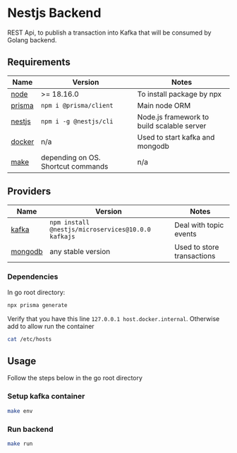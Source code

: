 # Nestjs Backend

REST Api, to publish a transaction into Kafka that will be consumed by Golang backend.

## Requirements

| Name | Version | Notes |
|------|---------|---------|
| [node](https://nodejs.org/en/download) | >= 18.16.0 | To install package by npx
| [prisma](https://www.prisma.io/) | `npm i @prisma/client` | Main node ORM
| [nestjs](https://nestjs.com/) | `npm i -g @nestjs/cli` | Node.js framework to build scalable server
| [docker](https://www.docker.com/) | n/a | Used to start kafka and mongodb
| [make](https://www.gnu.org/software/make/) | depending on OS. Shortcut commands | n/a

## Providers

| Name | Version | Notes
|------|---------|---------|
| [kafka](https://kafka.apache.org/) | `npm install @nestjs/microservices@10.0.0 kafkajs` | Deal with topic events
| [mongodb](https://www.mongodb.com/) | any stable version | Used to store transactions


### Dependencies
In go root directory:

```bash
npx prisma generate
```

Verify that you have this line `127.0.0.1 host.docker.internal`. Otherwise add to allow run the container
```bash
cat /etc/hosts
```

## Usage
Follow the steps below in the go root directory

### Setup kafka container
```bash
make env
```

### Run backend
```bash
make run
```